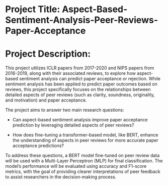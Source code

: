 # Project Title: Aspect-Based-Sentiment-Analysis-Peer-Reviews-Paper-Acceptance

# Project Description: 

This project utilizes ICLR papers from 2017-2020 and NIPS papers from 2016-2019, along with their associated reviews, to explore how aspect-based sentiment analysis can predict paper acceptance or rejection. While sentiment analysis has been applied to predict paper outcomes based on reviews, this project specifically focuses on the relationships between detailed aspects of peer reviews (such as clarity, soundness, originality, and motivation) and paper acceptance.

The project aims to answer two main research questions:

- Can aspect-based sentiment analysis improve paper acceptance prediction by leveraging detailed aspects of peer reviews?

- How does fine-tuning a transformer-based model, like BERT, enhance the understanding of aspects in peer reviews for more accurate paper acceptance predictions?

To address these questions, a BERT model fine-tuned on peer review data will be used with a Multi-Layer Perceptron (MLP) for final classification. The model’s performance will be evaluated using accuracy and F1-score metrics, with the goal of providing clearer interpretations of peer feedback to assist researchers in the decision-making process.
